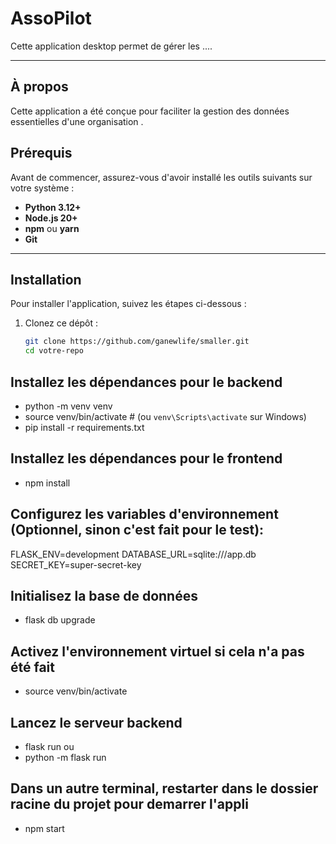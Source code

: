 # **AssoPilot**

Cette application desktop permet de gérer les ....

---


## **À propos**
Cette application a été conçue pour faciliter la gestion des données essentielles d'une organisation .


## **Prérequis**
Avant de commencer, assurez-vous d'avoir installé les outils suivants sur votre système :
- **Python 3.12+**
- **Node.js 20+**
- **npm** ou **yarn**
- **Git**

---

## **Installation**
Pour installer l'application, suivez les étapes ci-dessous :

1. Clonez ce dépôt :
   ```bash
   git clone https://github.com/ganewlife/smaller.git
   cd votre-repo

## Installez les dépendances pour le backend
- python -m venv venv
- source venv/bin/activate  # (ou `venv\Scripts\activate` sur Windows)
- pip install -r requirements.txt

## Installez les dépendances pour le frontend
- npm install

## Configurez les variables d'environnement (Optionnel, sinon c'est fait pour le test):
FLASK_ENV=development
DATABASE_URL=sqlite:///app.db
SECRET_KEY=super-secret-key

## Initialisez la base de données
- flask db upgrade

## Activez l'environnement virtuel si cela n'a pas été fait
- source venv/bin/activate

## Lancez le serveur backend
- flask run
ou
- python -m flask run

## Dans un autre terminal, restarter dans le dossier racine du projet pour demarrer l'appli
- npm start
